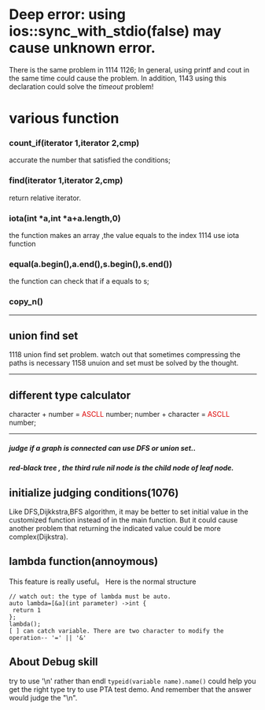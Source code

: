 # Deep error: using ios::sync_with_stdio(false) may cause unknown error.
There is the same problem in 1114 1126;
In general, using printf and cout in the same time could cause the problem.
In addition, 1143 using this declaration could solve the <em>timeout</em> problem!

# various function
### count_if(iterator 1,iterator 2,cmp) 
accurate the number that satisfied the conditions;
### find(iterator 1,iterator 2,cmp) 
return relative iterator.
### iota(int *a,int *a+a.length,0) 
the function makes an array ,the value equals to the index
1114 use iota function 
### equal(a.begin(),a.end(),s.begin(),s.end())
the function can check that if a equals to s;

### copy_n()
***

## union find set
1118 union find set problem. watch out that sometimes compressing the paths is necessary
1158 unuion and set must be solved by the thought.
***

## different type calculator
character + number = <font color="#dd0000">ASCLL</font> number;
number + character = <font color="#dd0000">ASCLL</font> number;
  
***
##### judge if a graph is connected can use DFS or union set..

##### red-black tree , the third rule nil node is the child node of leaf node.

## initialize judging conditions(1076)
Like DFS,Dijkkstra,BFS algorithm, it may be better to set initial value in the customized function instead of in the main function.
But it could cause another problem that returning the indicated value could be more complex(Dijkstra).

## lambda function(annoymous)
This feature is really useful。
Here is the normal structure
```
// watch out: the type of lambda must be auto.
auto lambda=[&a](int parameter) ->int {
 return 1
};
lambda();
[ ] can catch variable. There are two character to modify the operation-- '=' || '&'
```
## About Debug skill
try to use '\n' rather than endl
``` typeid(variable name).name() ``` could help you get the right type
try to use PTA test demo. And remember that the answer would judge the "\n".